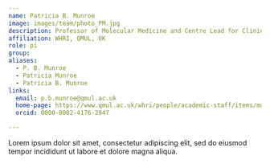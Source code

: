 ```yaml
---
name: Patricia B. Munroe
image: images/team/photo_PM.jpg
description: Professor of Molecular Medicine and Centre Lead for Clinical Pharmacology and Precision Medicine
affiliation: WHRI, QMUL, UK
role: pi
group:
aliases:
  - P. B. Munroe
  - Patricia Munroe
  - Patricia B. Munroe
links:
  email: p.b.munroe@qmul.ac.uk
  home-page: https://www.qmul.ac.uk/whri/people/academic-staff/items/munroepatricia.html
  orcid: 0000-0002-4176-2947

---
```


Lorem ipsum dolor sit amet, consectetur adipiscing elit, sed do eiusmod tempor incididunt ut labore et dolore magna aliqua.

